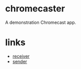 chromecaster
============

A demonstration Chromecast app.



links
======

* [receiver](https://rawgit.com/MarkBennett/chromecaster/gh-pages/receiver.html)
* [sender](https://rawgit.com/MarkBennett/chromecaster/gh-pages/sender.html)
